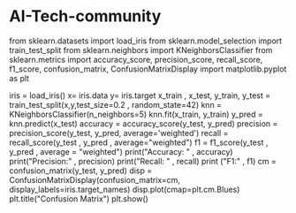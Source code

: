 # AI-Tech-community
from sklearn.datasets import load_iris
from sklearn.model_selection  import train_test_split
from sklearn.neighbors import KNeighborsClassifier
from sklearn.metrics import accuracy_score, precision_score, recall_score, f1_score, confusion_matrix, ConfusionMatrixDisplay
import matplotlib.pyplot as plt
 
iris = load_iris()
x= iris.data
y= iris.target
x_train , x_test, y_train, y_test = train_test_split(x,y,test_size=0.2 , random_state=42)
knn = KNeighborsClassifier(n_neighbors=5)
knn.fit(x_train, y_train)
y_pred = knn.predict(x_test)
accuracy = accuracy_score(y_test, y_pred)
precision = precision_score(y_test, y_pred, average='weighted')
recall = recall_score(y_test , y_pred , average="weighted")
f1 = f1_score(y_test , y_pred , average = "weighted")
print("Accuracy: " , accuracy)
print("Precision:" , precision)
print("Recall: " , recall)
print ("F1:" , f1)
cm = confusion_matrix(y_test, y_pred)
disp = ConfusionMatrixDisplay(confusion_matrix=cm, display_labels=iris.target_names)
disp.plot(cmap=plt.cm.Blues)
plt.title("Confusion Matrix")
plt.show()

